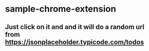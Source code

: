 # sample-chrome-extension
## Just click on it and and it will do a random url from https://jsonplaceholder.typicode.com/todos
